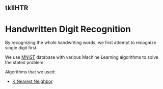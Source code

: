 ## tkllHTR
# Handwritten Digit Recognition
By recognizing the whole handwriting words, we first attempt to recognize single digit first.

We use [MNIST](http://yann.lecun.com/exdb/mnist/) database with various Machine Learning algorithms to solve the stated problem.

Algorithms that we used:

  * [K Nearest Neighbor](https://github.com/dangne/damhtkll/tree/onedigit/KNN)
